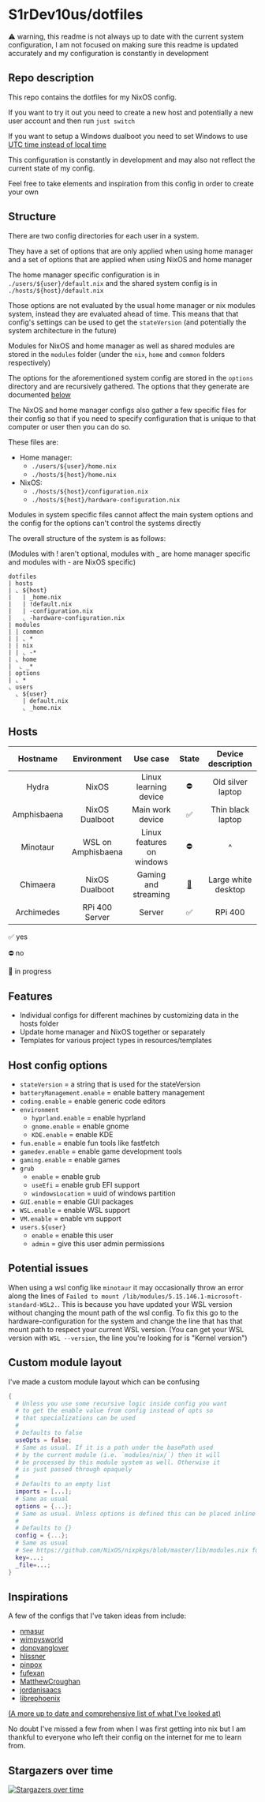 # S1rDev10us/dotfiles

⚠️ warning, this readme is not always up to date with the current system configuration, I am not focused on making sure this readme is updated accurately and my configuration is constantly in development

## Repo description

This repo contains the dotfiles for my NixOS config.

If you want to try it out you need to create a new host and potentially a new user account and then run `just switch`

If you want to setup a Windows dualboot you need to set Windows to use [UTC time instead of local time](https://wiki.archlinux.org/title/System_time#UTC_in_Microsoft_Windows)

This configuration is constantly in development and may also not reflect the current state of my config.

Feel free to take elements and inspiration from this config in order to create your own

## Structure

There are two config directories for each user in a system.

They have a set of options that are only applied when using home manager and a set of options that are applied when using NixOS and home manager

The home manager specific configuration is in `./users/${user}/default.nix` and the shared system config is in `./hosts/${host}/default.nix`

Those options are not evaluated by the usual home manager or nix modules system,
instead they are evaluated ahead of time.
This means that that config's settings can be used to get the `stateVersion`
(and potentially the system architecture in the future)

Modules for NixOS and home manager as well as shared modules are stored in the `modules` folder (under the `nix`, `home` and `common` folders respectively)

The options for the aforementioned system config are stored in the `options` directory and are recursively gathered.
The options that they generate are documented [below](#host-config-options)

The NixOS and home manager configs also gather a few specific files for their config so that
if you need to specify configuration that is unique to that computer or user then
you can do so.

These files are:

- Home manager:
  - `./users/${user}/home.nix`
  - `./hosts/${host}/home.nix`
- NixOS:
  - `./hosts/${host}/configuration.nix`
  - `./hosts/${host}/hardware-configuration.nix`

Modules in system specific files cannot affect the main system options and the config for the options can't control the systems directly

The overall structure of the system is as follows:

(Modules with ! aren't optional, modules with \_ are home manager specific and modules with - are NixOS specific)

```
dotfiles
| hosts
| ⌞ ${host}
|   | _home.nix
|   | !default.nix
|   | -configuration.nix
|   ⌞ -hardware-configuration.nix
| modules
| | common
| | ⌞ *
| | nix
| | ⌞ -*
| ⌞ home
|  ⌞ _*
| options
| ⌞ *
⌞ users
  ⌞ ${user}
    | default.nix
    ⌞ _home.nix
```

## Hosts

|  Hostname   |    Environment     |         Use case          |         State          | Device description  |
| :---------: | :----------------: | :-----------------------: | :--------------------: | :-----------------: |
|    Hydra    |       NixOS        |   Linux learning device   |           ⛔           |  Old silver laptop  |
| Amphisbaena |   NixOS Dualboot   |     Main work device      |           ✅           |  Thin black laptop  |
|  Minotaur   | WSL on Amphisbaena | Linux features on windows |           ⛔           |          ^          |
|  Chimaera   |   NixOS Dualboot   |   Gaming and streaming    | [🚧](## "in progress") | Large white desktop |
| Archimedes  |   RPi 400 Server   |          Server           |           ✅           |       RPi 400       |

✅ yes

⛔ no

🚧 in progress

## Features

- Individual configs for different machines by customizing data in the hosts folder
- Update home manager and NixOS together or separately
- Templates for various project types in resources/templates

## Host config options

- `stateVersion` = a string that is used for the stateVersion
- `batteryManagement.enable` = enable battery management
- `coding.enable` = enable generic code editors
- `environment`
  - `hyprland.enable` = enable hyprland
  - `gnome.enable` = enable gnome
  - `KDE.enable` = enable KDE
- `fun.enable` = enable fun tools like fastfetch
- `gamedev.enable` = enable game development tools
- `gaming.enable` = enable games
- `grub`
  - `enable` = enable grub
  - `useEfi` = enable grub EFI support
  - `windowsLocation` = uuid of windows partition
- `GUI.enable` = enable GUI packages
- `WSL.enable` = enable WSL support
- `VM.enable` = enable vm support
- `users.${user}`
  - `enable` = enable this user
  - `admin` = give this user admin permissions

## Potential issues

When using a wsl config like `minotaur` it may occasionally throw an error along the lines of
`Failed to mount /lib/modules/5.15.146.1-microsoft-standard-WSL2.`.
This is because you have updated your WSL version without changing the mount path of the wsl config.
To fix this go to the hardware-configuration for the system and change the line that has that mount path to respect your current WSL version.
(You can get your WSL version with `WSL --version`, the line you're looking for is "Kernel version")

## Custom module layout

I've made a custom module layout which can be confusing

```nix
{
  # Unless you use some recursive logic inside config you want
  # to get the enable value from config instead of opts so
  # that specializations can be used
  #
  # Defaults to false
  useOpts = false;
  # Same as usual. If it is a path under the basePath used
  # by the current module (i.e. `modules/nix/`) then it will
  # be processed by this module system as well. Otherwise it
  # is just passed through opaquely
  #
  # Defaults to an empty list
  imports = [...];
  # Same as usual
  options = {...};
  # Same as usual. Unless options is defined this can be placed inline instead like usual
  #
  # Defaults to {}
  config = {...};
  # Same as usual
  # See https://github.com/NixOS/nixpkgs/blob/master/lib/modules.nix for more details
  key=...;
  _file=...;
}
```

## Inspirations

A few of the configs that I've taken ideas from include:

- [nmasur](https://github.com/nmasur/dotfiles)
- [wimpysworld](https://github.com/wimpysworld/nix-config)
- [donovanglover](https://github.com/donovanglover/nix-config)
- [hlissner](https://github.com/hlissner/dotfiles)
- [pinpox](https://github.com/pinpox/nixos)
- [fufexan](https://github.com/fufexan/dotfiles)
- [MatthewCroughan](https://github.com/MatthewCroughan/nixcfg)
- [jordanisaacs](https://github.com/jordanisaacs/dotfiles)
- [librephoenix](https://librephoenix.com/tags/nixos.html)

[(A more up to date and comprehensive list of what I've looked at)](https://github.com/stars/S1rDev10us/lists/nixos)

No doubt I've missed a few from when I was first getting into nix but I am thankful to everyone who left their config on the internet for me to learn from.

<!-- -- >
Reference for self:
- [Interesting mixin style config](https://github.com/MatthewCroughan/nixcfg)
- [Separation of home manager and NixOS config](https://github.com/wimpysworld/nix-config)
- [Method of loading all files easily](https://github.com/donovanglover/nix-config/blob/master/flake.nix)
- [helpful guide for separating home manager and NixOS](https://jdisaacs.com/blog/nixos-config/)
<!-- -->

## Stargazers over time

[![Stargazers over time](https://starchart.cc/S1rDev10us/dotfiles.svg?variant=adaptive)](https://starchart.cc/S1rDev10us/dotfiles)
